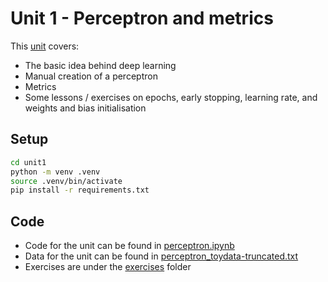 # Unit 1 - Perceptron and metrics

This [unit](https://lightning.ai/courses/deep-learning-fundamentals/unit-1/) covers:
- The basic idea behind deep learning
- Manual creation of a perceptron
- Metrics
- Some lessons / exercises on epochs, early stopping, learning rate, and weights and bias initialisation

## Setup

```bash
cd unit1
python -m venv .venv
source .venv/bin/activate
pip install -r requirements.txt
```

## Code

- Code for the unit can be found in [perceptron.ipynb](./perceptron.ipynb)
- Data for the unit can be found in [perceptron_toydata-truncated.txt](./perceptron_toydata-truncated.txt)
- Exercises are under the [exercises](./exercises/) folder